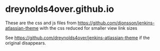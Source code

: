 # dreynolds4over.github.io

These are the css and js files from https://github.com/djonsson/jenkins-atlassian-theme with the css reduced for smaller view link sizes

See https://github.com/dreynolds4over/jenkins-atlassian-theme if the original disappears.
